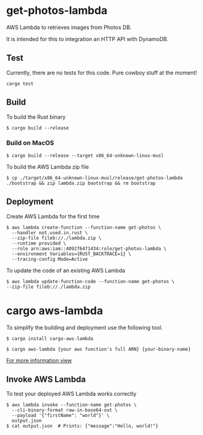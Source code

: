 # get-photos-lambda

AWS Lambda to retrieves images from Photos DB.

It is intended for this to integration an HTTP API with DynamoDB.

## Test

Currently, there are no tests for this code. Pure cowboy stuff at the moment!

```commandline
cargo test
```

## Build

To build the Rust binary

```commandline
$ cargo build --release
```

### Build on MacOS

```commandline
$ cargo build --release --target x86_64-unknown-linux-musl
```

To build the AWS Lambda zip file

```commandline
$ cp ./target/x86_64-unknown-linux-musl/release/get-photos-lambda ./bootstrap && zip lambda.zip bootstrap && rm bootstrap
```

## Deployment

Create AWS Lambda for the first time

```commandline
$ aws lambda create-function --function-name get-photos \
  --handler not.used.in.rust \
  --zip-file fileb://./lambda.zip \
  --runtime provided \
  --role arn:aws:iam::409276471434:role/get-photos-lambda \
  --environment Variables={RUST_BACKTRACE=1} \
  --tracing-config Mode=Active
```

To update the code of an existing AWS Lambda

```commandline
$ aws lambda update-function-code --function-name get-photos \
--zip-file fileb://./lambda.zip
```

# cargo aws-lambda

To simplify the building and deployment use the following tool.

```commandline
$ cargo install cargo-aws-lambda

$ cargo aws-lambda {your aws function's full ARN} {your-binary-name}
```

[For more information view](https://github.com/softprops/lambda-rust)


## Invoke AWS Lambda

To test your deployed AWS Lambda works correctly

```commandline
$ aws lambda invoke --function-name get-photos \
  --cli-binary-format raw-in-base64-out \
  --payload '{"firstName": "world"}' \
  output.json
$ cat output.json  # Prints: {"message":"Hello, world!"}
```
